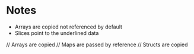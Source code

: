 # Notes
- Arrays are copied not referenced by default
- Slices point to the underlined data

// Arrays are copied
// Maps are passed by reference
// Structs are copied
